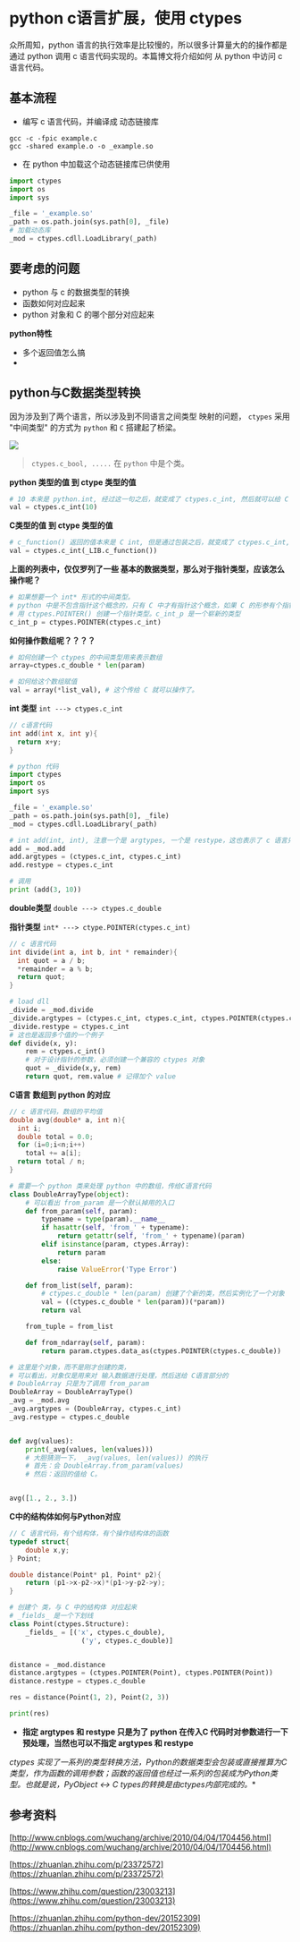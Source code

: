 # python c语言扩展，使用 ctypes

众所周知，python 语言的执行效率是比较慢的，所以很多计算量大的的操作都是通过 python 调用 c 语言代码实现的。本篇博文将介绍如何 从 python 中访问 c 语言代码。



## 基本流程

* 编写 c 语言代码，并编译成 动态链接库

```shell
gcc -c -fpic example.c
gcc -shared example.o -o _example.so
```



* 在 python 中加载这个动态链接库已供使用

```python
import ctypes
import os
import sys

_file = '_example.so'
_path = os.path.join(sys.path[0], _file)
# 加载动态库
_mod = ctypes.cdll.LoadLibrary(_path)
```



## 要考虑的问题 

* python 与 c 的数据类型的转换
* 函数如何对应起来
* python 对象和 C 的哪个部分对应起来


**python特性**

* 多个返回值怎么搞
* ​


## python与C数据类型转换

因为涉及到了两个语言，所以涉及到不同语言之间类型 映射的问题， `ctypes` 采用 "中间类型" 的方式为 `python` 和 `C` 搭建起了桥梁。

![](../imgs/python_c_ctypes.jpg)

> `ctypes.c_bool, .....` 在 `python` 中是个类。



**python 类型的值 到 ctype 类型的值**

```python
# 10 本来是 python.int, 经过这一句之后，就变成了 ctypes.c_int, 然后就可以给 C 函数了
val = ctypes.c_int(10)
```



**C类型的值 到 ctype 类型的值**

```python
# c_function() 返回的值本来是 C int, 但是通过包装之后，就变成了 ctypes.c_int, python中可以直接操作。
val = ctypes.c_int(_LIB.c_function())
```



**上面的列表中，仅仅罗列了一些 基本的数据类型，那么对于指针类型，应该怎么操作呢？**

```python
# 如果想要一个 int* 形式的中间类型。
# python 中是不包含指针这个概念的，只有 C 中才有指针这个概念，如果 C 的形参有个指针类型，应该怎么操作呢？
# 用 ctypes.POINTER() 创建一个指针类型。c_int_p 是一个崭新的类型
c_int_p = ctypes.POINTER(ctypes.c_int) 
```



**如何操作数组呢？？？？**

```python
# 如何创建一个 ctypes 的中间类型用来表示数组
array=ctypes.c_double * len(param)

# 如何给这个数组赋值
val = array(*list_val), # 这个传给 C 就可以操作了。
```









**int 类型** `int ---> ctypes.c_int`

```c
// c语言代码
int add(int x, int y){
  return x+y;
}
```

```python
# python 代码
import ctypes
import os
import sys

_file = '_example.so'
_path = os.path.join(sys.path[0], _file)
_mod = ctypes.cdll.LoadLibrary(_path)

# int add(int, int), 注意一个是 argtypes, 一个是 restype，这也表示了 c 语言只能返回一个值的特点
add = _mod.add
add.argtypes = (ctypes.c_int, ctypes.c_int)
add.restype = ctypes.c_int

# 调用
print (add(3, 10))
```



**double类型** `double ---> ctypes.c_double`



**指针类型** `int* ---> ctype.POINTER(ctypes.c_int)`

```c
// c 语言代码
int divide(int a, int b, int * remainder){
  int quot = a / b;
  *remainder = a % b;
  return quot;
}
```

```python
# load dll 
_divide = _mod.divide
_divide.argtypes = (ctypes.c_int, ctypes.c_int, ctypes.POINTER(ctypes.c_int))
_divide.restype = ctypes.c_int
# 这也是返回多个值的一个例子
def divide(x, y):
    rem = ctypes.c_int()
    # 对于设计指针的参数，必须创建一个兼容的 ctypes 对象
    quot = _divide(x,y, rem)
    return quot, rem.value # 记得加个 value
```



**C语言 数组到 python 的对应**

```c
// c 语言代码，数组的平均值
double avg(double* a, int n){
  int i;
  double total = 0.0;
  for (i=0;i<n;i++)
    total += a[i];
  return total / n;
}
```

```python
# 需要一个 python 类来处理 python 中的数组，传给C语言代码
class DoubleArrayType(object):
    # 可以看出 from_param 是一个默认掉用的入口
    def from_param(self, param):
        typename = type(param).__name__
        if hasattr(self, 'from_' + typename):
            return getattr(self, 'from_' + typename)(param)
        elif isinstance(param, ctypes.Array):
            return param
        else:
            raise ValueError('Type Error')

    def from_list(self, param):
        # ctypes.c_double * len(param) 创建了个新的类，然后实例化了一个对象
        val = ((ctypes.c_double * len(param))(*param))
        return val

    from_tuple = from_list

    def from_ndarray(self, param):
        return param.ctypes.data_as(ctypes.POINTER(ctypes.c_double))

# 这里是个对象，而不是刚才创建的类，
# 可以看出，对象仅是用来对 输入数据进行处理，然后送给 C语言部分的
# DoubleArray 只是为了调用 from_param
DoubleArray = DoubleArrayType()
_avg = _mod.avg
_avg.argtypes = (DoubleArray, ctypes.c_int)
_avg.restype = ctypes.c_double


def avg(values):
    print(_avg(values, len(values)))
    # 大胆猜测一下， _avg(values, len(values)) 的执行
    # 首先：会 DoubleArray.from_param(values)
    # 然后：返回的值给 C。


avg([1., 2., 3.])
```



**C中的结构体如何与Python对应**

```c
// C 语言代码，有个结构体，有个操作结构体的函数
typedef struct{
    double x,y;
} Point;

double distance(Point* p1, Point* p2){
    return (p1->x-p2->x)*(p1->y-p2->y);
}
```

```python
# 创建个 类，与 C 中的结构体 对应起来
# _fields_ 是一个下划线
class Point(ctypes.Structure):
    _fields_ = [('x', ctypes.c_double),
                  ('y', ctypes.c_double)]


distance = _mod.distance
distance.argtypes = (ctypes.POINTER(Point), ctypes.POINTER(Point))
distance.restype = ctypes.c_double

res = distance(Point(1, 2), Point(2, 3))

print(res)
```



* **指定 argtypes 和 restype 只是为了 python 在传入C 代码时对参数进行一下预处理，当然也可以不指定 argtypes 和 restype**




**ctypes 实现了一系列的类型转换方法，Python的数据类型会包装或直接推算为C类型，作为函数的调用参数；函数的返回值也经过一系列的包装成为Python类型。也就是说，PyObject* <-> C types的转换是由ctypes内部完成的。**



## 参考资料

[http://www.cnblogs.com/wuchang/archive/2010/04/04/1704456.html](http://www.cnblogs.com/wuchang/archive/2010/04/04/1704456.html)

[https://zhuanlan.zhihu.com/p/23372572](https://zhuanlan.zhihu.com/p/23372572)

[https://www.zhihu.com/question/23003213](https://www.zhihu.com/question/23003213)

[https://zhuanlan.zhihu.com/python-dev/20152309](https://zhuanlan.zhihu.com/python-dev/20152309)


